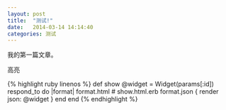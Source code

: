 ```yaml
---
layout: post
title:  "测试!"
date:   2014-03-14 14:14:40
categories: 测试
---
```


我的第一篇文章。


高亮

{% highlight ruby linenos %}
def show
  @widget = Widget(params[:id])
  respond_to do |format|
    format.html # show.html.erb
    format.json { render json: @widget }
  end
end
{% endhighlight %}